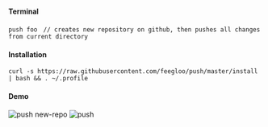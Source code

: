 #### Terminal

`push foo`&nbsp;&nbsp;&nbsp;`// creates new repository on github, then pushes all changes from current directory`

#### Installation

`curl -s https://raw.githubusercontent.com/feegloo/push/master/install | bash && . ~/.profile`

#### Demo

![push new-repo](https://user-images.githubusercontent.com/7686877/59213769-e3e09b00-8bb5-11e9-801d-2843924e83e7.gif)
![push](https://user-images.githubusercontent.com/7686877/59213765-e0e5aa80-8bb5-11e9-8c38-b15ae55b4275.gif)
